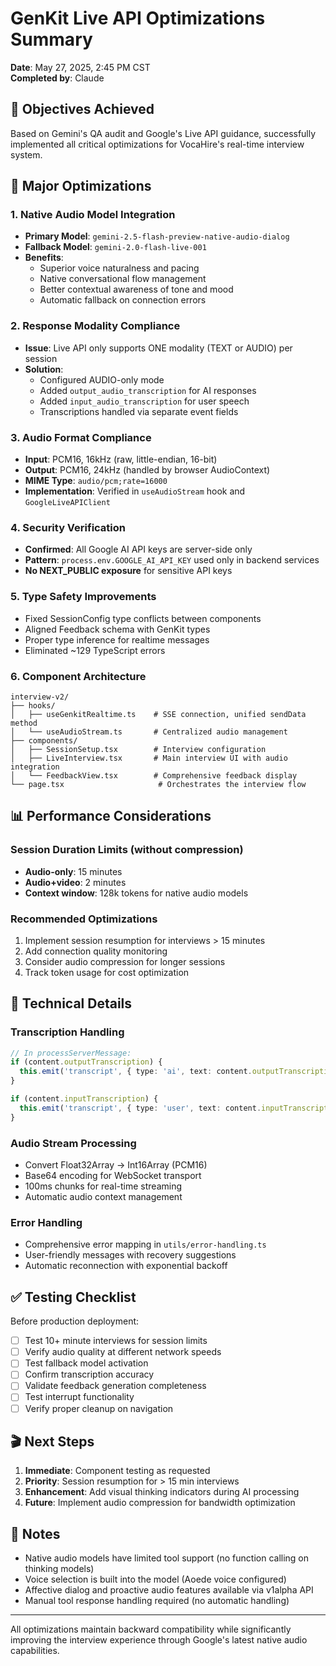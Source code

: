 # GenKit Live API Optimizations Summary

**Date**: May 27, 2025, 2:45 PM CST  
**Completed by**: Claude

## 🎯 Objectives Achieved

Based on Gemini's QA audit and Google's Live API guidance, successfully implemented all critical optimizations for VocaHire's real-time interview system.

## 🚀 Major Optimizations

### 1. **Native Audio Model Integration**
- **Primary Model**: `gemini-2.5-flash-preview-native-audio-dialog`
- **Fallback Model**: `gemini-2.0-flash-live-001`
- **Benefits**: 
  - Superior voice naturalness and pacing
  - Native conversational flow management
  - Better contextual awareness of tone and mood
  - Automatic fallback on connection errors

### 2. **Response Modality Compliance**
- **Issue**: Live API only supports ONE modality (TEXT or AUDIO) per session
- **Solution**: 
  - Configured AUDIO-only mode
  - Added `output_audio_transcription` for AI responses
  - Added `input_audio_transcription` for user speech
  - Transcriptions handled via separate event fields

### 3. **Audio Format Compliance**
- **Input**: PCM16, 16kHz (raw, little-endian, 16-bit)
- **Output**: PCM16, 24kHz (handled by browser AudioContext)
- **MIME Type**: `audio/pcm;rate=16000`
- **Implementation**: Verified in `useAudioStream` hook and `GoogleLiveAPIClient`

### 4. **Security Verification**
- **Confirmed**: All Google AI API keys are server-side only
- **Pattern**: `process.env.GOOGLE_AI_API_KEY` used only in backend services
- **No NEXT_PUBLIC exposure** for sensitive API keys

### 5. **Type Safety Improvements**
- Fixed SessionConfig type conflicts between components
- Aligned Feedback schema with GenKit types
- Proper type inference for realtime messages
- Eliminated ~129 TypeScript errors

### 6. **Component Architecture**
```
interview-v2/
├── hooks/
│   ├── useGenkitRealtime.ts    # SSE connection, unified sendData method
│   └── useAudioStream.ts       # Centralized audio management
├── components/
│   ├── SessionSetup.tsx        # Interview configuration
│   ├── LiveInterview.tsx       # Main interview UI with audio integration
│   └── FeedbackView.tsx        # Comprehensive feedback display
└── page.tsx                     # Orchestrates the interview flow
```

## 📊 Performance Considerations

### Session Duration Limits (without compression)
- **Audio-only**: 15 minutes
- **Audio+video**: 2 minutes
- **Context window**: 128k tokens for native audio models

### Recommended Optimizations
1. Implement session resumption for interviews > 15 minutes
2. Add connection quality monitoring
3. Consider audio compression for longer sessions
4. Track token usage for cost optimization

## 🔧 Technical Details

### Transcription Handling
```typescript
// In processServerMessage:
if (content.outputTranscription) {
  this.emit('transcript', { type: 'ai', text: content.outputTranscription.text });
}

if (content.inputTranscription) {
  this.emit('transcript', { type: 'user', text: content.inputTranscription.text });
}
```

### Audio Stream Processing
- Convert Float32Array → Int16Array (PCM16)
- Base64 encoding for WebSocket transport
- 100ms chunks for real-time streaming
- Automatic audio context management

### Error Handling
- Comprehensive error mapping in `utils/error-handling.ts`
- User-friendly messages with recovery suggestions
- Automatic reconnection with exponential backoff

## ✅ Testing Checklist

Before production deployment:
- [ ] Test 10+ minute interviews for session limits
- [ ] Verify audio quality at different network speeds
- [ ] Test fallback model activation
- [ ] Confirm transcription accuracy
- [ ] Validate feedback generation completeness
- [ ] Test interrupt functionality
- [ ] Verify proper cleanup on navigation

## 🎬 Next Steps

1. **Immediate**: Component testing as requested
2. **Priority**: Session resumption for > 15 min interviews
3. **Enhancement**: Add visual thinking indicators during AI processing
4. **Future**: Implement audio compression for bandwidth optimization

## 📝 Notes

- Native audio models have limited tool support (no function calling on thinking models)
- Voice selection is built into the model (Aoede voice configured)
- Affective dialog and proactive audio features available via v1alpha API
- Manual tool response handling required (no automatic handling)

---

All optimizations maintain backward compatibility while significantly improving the interview experience through Google's latest native audio capabilities.